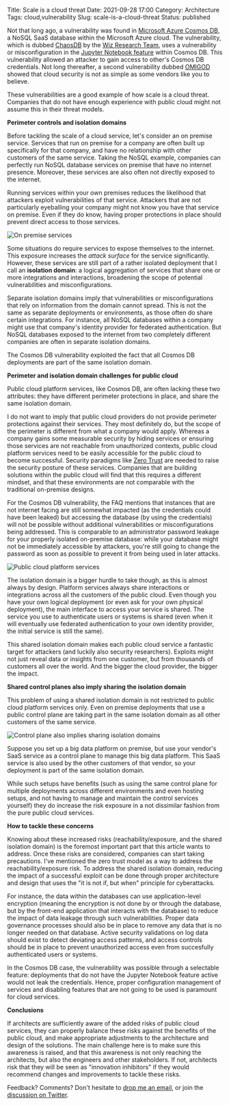 Title: Scale is a cloud threat
Date: 2021-09-28 17:00
Category: Architecture
Tags: cloud,vulnerability
Slug: scale-is-a-cloud-threat
Status: published

Not that long ago, a vulnerability was found in [Microsoft Azure Cosmos
DB](https://docs.microsoft.com/en-us/azure/cosmos-db/), a NoSQL SaaS database
within the Microsoft Azure cloud. The vulnerability, which is dubbed
[ChaosDB](https://chaosdb.wiz.io/) by the [Wiz Research
Team](https://twitter.com/wiz_io), uses a vulnerability or misconfiguration in
the [Jupyter Notebook
feature](https://docs.microsoft.com/en-us/azure/cosmos-db/cosmosdb-jupyter-notebooks)
within Cosmos DB. This vulnerability allowed an attacker to gain access to
other's Cosmos DB credentials. Not long thereafter, a second vulnerability
dubbed
[OMIGOD](https://www.wiz.io/blog/omigod-critical-vulnerabilities-in-omi-azure)
showed that cloud security is not as simple as some vendors like you to believe.

These vulnerabilities are a good example of how scale is a cloud threat. Companies
that do not have enough experience with public cloud might not assume this in
their threat models.

<!-- PELICAN_END_SUMMARY -->

**Perimeter controls and isolation domains**

Before tackling the scale of a cloud service, let's consider an on premise
service. Services that run on premise for a company are often built up
specifically for that company, and have no relationship with other customers of
the same service. Taking the NoSQL example, companies can perfectly run NoSQL
database services on premise that have no internet presence. Moreover, these
services are also often not directly exposed to the internet.

Running services within your own premises reduces the likelihood that attackers
exploit vulnerabilities of that service. Attackers that are not particularly
eyeballing your company might not know you have that service on premise. Even if
they do know, having proper protections in place should prevent direct access to
those services.

![On premise services]({static}/images/202109/cloud-scale-on-premise.png)

Some situations do require services to expose themselves to the internet. This
exposure increases the *attack surface* for the service significantly.
However, these services are still part of a rather isolated deployment that I
call an **isolation domain**: a logical aggregation of services that share
one or more integrations and interactions, broadening the scope of
potential vulnerabilities and misconfigurations.

Separate isolation domains imply that vulnerabilities or misconfigurations
that rely on information from the domain cannot spread. This is not the same as
separate deployments or environments, as those often do share certain
integrations. For instance, all NoSQL databases within a company might use that
company's identity provider for federated authentication. But NoSQL databases
exposed to the internet from two completely different companies are often in
separate isolation domains.

The Cosmos DB vulnerability exploited the fact that all Cosmos DB deployments
are part of the same isolation domain.

**Perimeter and isolation domain challenges for public cloud**

Public cloud platform services, like Cosmos DB, are often lacking these two
attributes: they have different perimeter protections in place, and share the
same isolation domain.

I do not want to imply that public cloud providers do not provide perimeter
protections against their services. They most definitely do, but the scope of
the perimeter is different from what a company would apply. Whereas a company
gains some measurable security by hiding services or ensuring those services are
not reachable from unauthorized contexts, public cloud platform services need to
be easily accessible for the public cloud to become successful. Security
paradigms like [Zero
Trust](https://www.nist.gov/publications/zero-trust-architecture) are needed to
raise the security posture of these services. Companies that are building
solutions within the public cloud will find that this requires a different
mindset, and that these environments are not comparable with the traditional
on-premise designs.

For the Cosmos DB vulnerability, the FAQ mentions that instances that are not
internet facing are still somewhat impacted (as the credentials could have been
leaked) but accessing the database (by using the credentials) will not be
possible without additional vulnerabilities or misconfigurations being
addressed. This is comparable to an administrator password leakage for your
properly isolated on-premise database: while your database might not be
immediately accessible by attackers, you're still going to change the password
as soon as possible to prevent it from being used in later attacks.

![Public cloud platform services]({static}/images/202109/cloud-scale-public-cloud.png)

The isolation domain is a bigger hurdle to take though, as this is almost always
by design. Platform services always share interactions or integrations across
all the customers of the public cloud. Even though you have your own logical
deployment (or even ask for your own physical deployment), the main interface to
access your service is shared. The service you use to authenticate users or
systems is shared (even when it will eventually use federated authentication to
your own identity provider, the initial service is still the same).

This shared isolation domain makes each public cloud service a fantastic target
for attackers (and luckily also security researchers). Exploits might not just
reveal data or insights from one customer, but from thousands of customers all
over the world. And the bigger the cloud provider, the bigger the impact.

**Shared control planes also imply sharing the isolation domain**

This problem of using a shared isolation domain is not restricted to public
cloud platform services only. Even on premise deployments that use a public
control plane are taking part in the same isolation domain as all other
customers of the same service.

![Control plane also implies sharing isolation domains]({static}/images/202109/cloud-scale-control-plane.png)

Suppose you set up a big data platform on premise, but use your vendor's SaaS
service as a control plane to manage this big data platform. This SaaS service
is also used by the other customers of that vendor, so your deployment is part
of the same isolation domain.

While such setups have benefits (such as using the same control plane for
multiple deployments across different environments and even hosting setups, and
not having to manage and maintain the control services yourself) they do
increase the risk exposure in a not dissimilar fashion from the pure public
cloud services.

**How to tackle these concerns**

Knowing about these increased risks (reachability/exposure, and the shared
isolation domain) is the foremost important part that this article wants to
address. Once these risks are considered, companies can start taking
precautions. I've mentioned the zero trust model as a way to address the
reachability/exposure risk. To address the shared isolation domain, reducing the
impact of a successful exploit can be done through proper architecture and
design that uses the "it is not if, but when" principle for cyberattacks.

For instance, the data within the databases can use application-level encryption
(meaning the encryption is not done by or through the database, but by the
front-end application that interacts with the database) to reduce the impact of
data leakage through such vulnerabilities. Proper data governance processes
should also be in place to remove any data that is no longer needed on that
database. Active security validations on log data should exist to detect
deviating access patterns, and access controls should be in place to prevent
unauthorized access even from succesfully authenticated users or systems.

In the Cosmos DB case, the vulnerability was possible through a selectable
feature: deployments that do not have the Jupyter Notebook feature active would
not leak the credentials. Hence, proper configuration management of services and
disabling features that are not going to be used is paramount for cloud
services.

**Conclusions**

If architects are sufficiently aware of the added risks of public cloud
services, they can properly balance these risks against the benefits of the
public cloud, and make appropriate adjustments to the architecture and design of
the solutions. The main challenge here is to make sure this awareness is raised,
and that this awareness is not only reaching the architects, but also the
engineers and other stakeholders. If not, architects risk that they will be seen
as "innovation inhibitors" if they would recommend changes and improvements to
tackle these risks.

Feedback? Comments? Don't hesitate to [drop me an
email](mailto:sven.vermeulen@siphos.be), or join the [discussion on
Twitter](https://twitter.com/infrainsight/status/1442867880639401989).

